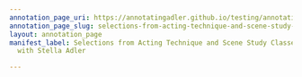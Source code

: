 ```yaml
---
annotation_page_uri: https://annotatingadler.github.io/testing/annotations/selections-from-acting-technique-and-scene-study-classes-and-interview-with-stella-adler-canvas-1-body-language.json
annotation_page_slug: selections-from-acting-technique-and-scene-study-classes-and-interview-with-stella-adler-canvas-1-body-language
layout: annotation_page
manifest_label: Selections from Acting Technique and Scene Study Classes, and Interview
  with Stella Adler

---
```

